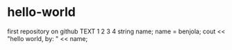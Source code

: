 # hello-world
first repository on github
TEXT
1
2
3
4
string name; 
name = benjola;
cout << "hello world, by: " << name;
